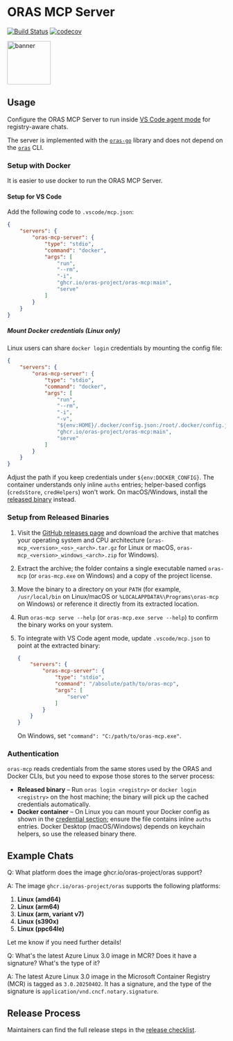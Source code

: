 # ORAS MCP Server

[![Build Status](https://github.com/oras-project/oras-mcp/actions/workflows/build.yml/badge.svg?event=push)](https://github.com/oras-project/oras-mcp/actions/workflows/build.yml?query=workflow%3Abuild+event%3Apush)
[![codecov](https://codecov.io/gh/oras-project/oras-mcp/branch/main/graph/badge.svg)](https://codecov.io/gh/oras-project/oras-mcp)

<p style="text-align: left;">
<a href="https://oras.land/"><img src="https://oras.land/img/oras.svg" alt="banner" width="100px"></a>
</p>

## Usage

Configure the ORAS MCP Server to run inside [VS Code agent mode](https://code.visualstudio.com/docs/copilot/chat/chat-agent-mode) for registry-aware chats.

The server is implemented with the [`oras-go`](https://github.com/oras-project/oras-go) library and does not depend on the [`oras`](https://github.com/oras-project/oras) CLI.

### Setup with Docker

It is easier to use docker to run the ORAS MCP Server.

#### Setup for VS Code

Add the following code to `.vscode/mcp.json`:

```json
{
    "servers": {
        "oras-mcp-server": {
            "type": "stdio",
            "command": "docker",
            "args": [
                "run",
                "--rm",
                "-i",
                "ghcr.io/oras-project/oras-mcp:main",
                "serve"
            ]
        }
    }
}
```

##### Mount Docker credentials (Linux only)

Linux users can share `docker login` credentials by mounting the config file:

```json
{
    "servers": {
        "oras-mcp-server": {
            "type": "stdio",
            "command": "docker",
            "args": [
                "run",
                "--rm",
                "-i",
                "-v",
                "${env:HOME}/.docker/config.json:/root/.docker/config.json:ro",
                "ghcr.io/oras-project/oras-mcp:main",
                "serve"
            ]
        }
    }
}
```

Adjust the path if you keep credentials under `${env:DOCKER_CONFIG}`. The container understands only inline `auths` entries; helper-based configs (`credsStore`, `credHelpers`) won't work. On macOS/Windows, install the [released binary](#setup-from-released-binaries) instead.

### Setup from Released Binaries

1. Visit the [GitHub releases page](https://github.com/oras-project/oras-mcp/releases) and download the archive that matches your operating system and CPU architecture (`oras-mcp_<version>_<os>_<arch>.tar.gz` for Linux or macOS, `oras-mcp_<version>_windows_<arch>.zip` for Windows).
2. Extract the archive; the folder contains a single executable named `oras-mcp` (or `oras-mcp.exe` on Windows) and a copy of the project license.
3. Move the binary to a directory on your `PATH` (for example, `/usr/local/bin` on Linux/macOS or `%LOCALAPPDATA%\Programs\oras-mcp` on Windows) or reference it directly from its extracted location.
4. Run `oras-mcp serve --help` (or `oras-mcp.exe serve --help`) to confirm the binary works on your system.
5. To integrate with VS Code agent mode, update `.vscode/mcp.json` to point at the extracted binary:

   ```json
   {
       "servers": {
           "oras-mcp-server": {
               "type": "stdio",
               "command": "/absolute/path/to/oras-mcp",
               "args": [
                   "serve"
               ]
           }
       }
   }
   ```

   On Windows, set `"command": "C:/path/to/oras-mcp.exe"`.

### Authentication

`oras-mcp` reads credentials from the same stores used by the ORAS and Docker CLIs, but you need to expose those stores to the server process:

- **Released binary** – Run `oras login <registry>` or `docker login <registry>` on the host machine; the binary will pick up the cached credentials automatically.
- **Docker container** – On Linux you can mount your Docker config as shown in the [credential section](#mount-docker-credentials-linux-only); ensure the file contains inline `auths` entries. Docker Desktop (macOS/Windows) depends on keychain helpers, so use the released binary there.

## Example Chats

Q: What platform does the image ghcr.io/oras-project/oras support?

A: The image `ghcr.io/oras-project/oras` supports the following platforms:

1. **Linux (amd64)**
2. **Linux (arm64)**
3. **Linux (arm, variant v7)**
4. **Linux (s390x)**
5. **Linux (ppc64le)**

Let me know if you need further details!

Q: What's the latest Azure Linux 3.0 image in MCR? Does it have a signature? What's the type of it?

A: The latest Azure Linux 3.0 image in the Microsoft Container Registry (MCR) is tagged as `3.0.20250402`. It has a signature, and the type of the signature is `application/vnd.cncf.notary.signature`.

## Release Process

Maintainers can find the full release steps in the [release checklist](./RELEASE_CHECKLIST.md).
